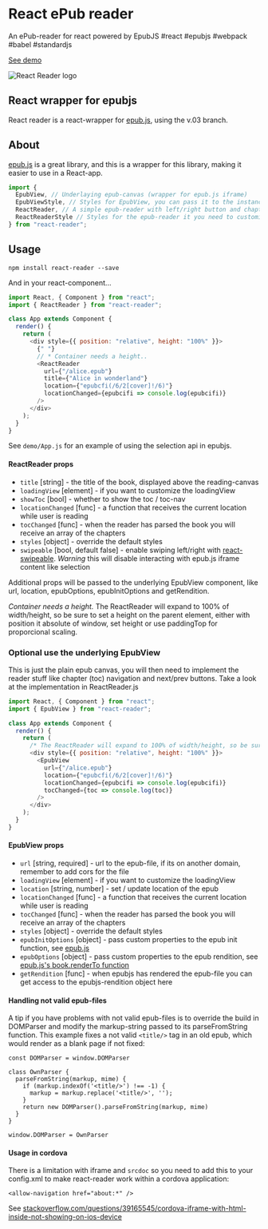 # React ePub reader

An ePub-reader for react powered by EpubJS #react #epubjs #webpack #babel #standardjs

[See demo](https://gerhardsletten.github.io/react-reader)

![React Reader logo](https://gerhardsletten.github.io/react-reader/files/react-reader.svg)

## React wrapper for epubjs

React reader is a react-wrapper for [epub.js](https://github.com/futurepress/epub.js), using the v.03 branch.

## About

[epub.js](https://github.com/futurepress/epub.js) is a great library, and this is a wrapper for this library, making it easier to use in a React-app.

```js
import {
  EpubView, // Underlaying epub-canvas (wrapper for epub.js iframe)
  EpubViewStyle, // Styles for EpubView, you can pass it to the instance as a style prop for customize it
  ReactReader, // A simple epub-reader with left/right button and chapter navigation
  ReactReaderStyle // Styles for the epub-reader it you need to customize it
} from "react-reader";
```

## Usage

`npm install react-reader --save`

And in your react-component...

```js
import React, { Component } from "react";
import { ReactReader } from "react-reader";

class App extends Component {
  render() {
    return (
      <div style={{ position: "relative", height: "100%" }}>
        {" "}
        // * Container needs a height..
        <ReactReader
          url={"/alice.epub"}
          title={"Alice in wonderland"}
          location={"epubcfi(/6/2[cover]!/6)"}
          locationChanged={epubcifi => console.log(epubcifi)}
        />
      </div>
    );
  }
}
```

See `demo/App.js` for an example of using the selection api in epubjs.

#### ReactReader props

- `title` [string] - the title of the book, displayed above the reading-canvas
- `loadingView` [element] - if you want to customize the loadingView
- `showToc` [bool] - whether to show the toc / toc-nav
- `locationChanged` [func] - a function that receives the current location while user is reading
- `tocChanged` [func] - when the reader has parsed the book you will receive an array of the chapters
- `styles` [object] - override the default styles
- `swipeable` [bool, default false] - enable swiping left/right with [react-swipeable](https://github.com/dogfessional/react-swipeable). _Warning_ this will disable interacting with epub.js iframe content like selection

Additional props will be passed to the underlying EpubView component, like url, location, epubOptions, epubInitOptions and getRendition.

_Container needs a height._
The ReactReader will expand to 100% of width/height, so be sure to set a height on the parent element, either with position it absolute of window, set height or use paddingTop for proporcional scaling.

### Optional use the underlying EpubView

This is just the plain epub canvas, you will then need to implement the reader stuff like chapter (toc) navigation and next/prev buttons. Take a look at the implementation in ReactReader.js

```js
import React, { Component } from "react";
import { EpubView } from "react-reader";

class App extends Component {
  render() {
    return (
      /* The ReactReader will expand to 100% of width/height, so be sure to set a height on the parent element, either with position it absolute of window, set height or use paddingTop for proporsjonal scaling */
      <div style={{ position: "relative", height: "100%" }}>
        <EpubView
          url={"/alice.epub"}
          location={"epubcfi(/6/2[cover]!/6)"}
          locationChanged={epubcifi => console.log(epubcifi)}
          tocChanged={toc => console.log(toc)}
        />
      </div>
    );
  }
}
```

#### EpubView props

- `url` [string, required] - url to the epub-file, if its on another domain, remember to add cors for the file
- `loadingView` [element] - if you want to customize the loadingView
- `location` [string, number] - set / update location of the epub
- `locationChanged` [func] - a function that receives the current location while user is reading
- `tocChanged` [func] - when the reader has parsed the book you will receive an array of the chapters
- `styles` [object] - override the default styles
- `epubInitOptions` [object] - pass custom properties to the epub init function, see [epub.js](http://epubjs.org/documentation/0.3/#epub)
- `epubOptions` [object] - pass custom properties to the epub rendition, see [epub.js's book.renderTo function](http://epubjs.org/documentation/0.3/#bookrenderto)
- `getRendition` [func] - when epubjs has rendered the epub-file you can get access to the epubjs-rendition object here

#### Handling not valid epub-files

A tip if you have problems with not valid epub-files is to override the build in DOMParser and modify the markup-string passed to its parseFromString function. This example fixes a not valid `<title/>` tag in an old epub, which would render as a blank page if not fixed:

```
const DOMParser = window.DOMParser

class OwnParser {
  parseFromString(markup, mime) {
    if (markup.indexOf('<title/>') !== -1) {
      markup = markup.replace('<title/>', '');
    }
    return new DOMParser().parseFromString(markup, mime)
  }
}

window.DOMParser = OwnParser
```

#### Usage in cordova

There is a limitation with iframe and `srcdoc` so you need to add this to your config.xml to make react-reader work within a cordova application:

```
<allow-navigation href="about:*" />
```

See [stackoverflow.com/questions/39165545/cordova-iframe-with-html-inside-not-showing-on-ios-device](https://stackoverflow.com/questions/39165545/cordova-iframe-with-html-inside-not-showing-on-ios-device)
